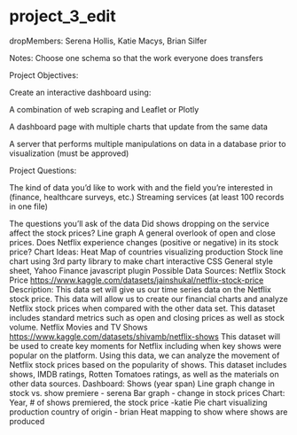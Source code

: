 # project_3_edit

dropMembers: Serena Hollis, Katie Macys, Brian Silfer

Notes:
Choose one schema so that the work everyone does transfers

Project Objectives: 

Create an interactive dashboard using: 

A combination of web scraping and Leaflet or Plotly


A dashboard page with multiple charts that update from the same data


A server that performs multiple manipulations on data in a database prior to visualization (must be approved)


Project Questions:

The kind of data you’d like to work with and the field you’re interested in (finance, healthcare surveys, etc.) 
Streaming services (at least 100 records in one file)


The questions you’ll ask of the data
Did shows dropping on the service affect the stock prices? Line graph 
A general overlook of open and close prices.
Does Netflix experience changes (positive or negative) in its stock price?
Chart Ideas:
Heat Map of countries visualizing production
Stock line chart using 3rd party library to make chart interactive
CSS General style sheet, Yahoo Finance javascript plugin
Possible Data Sources:
Netflix Stock Price
https://www.kaggle.com/datasets/jainshukal/netflix-stock-price
Description: This data set will give us our time series data on the Netflix stock price. This data will allow us to create our financial charts and analyze Netflix stock prices when compared with the other data set. This dataset includes standard metrics such as open and closing prices as well as stock volume.
Netflix Movies and TV Shows
https://www.kaggle.com/datasets/shivamb/netflix-shows
This dataset will be used to create key moments for Netflix including when key shows were popular on the platform. Using this data, we can analyze the movement of Netflix stock prices based on the popularity of shows. This dataset includes shows, IMDB ratings, Rotten Tomatoes ratings, as well as the materials on other data sources.
Dashboard: Shows (year span)
Line graph change in stock vs. show premiere - serena
Bar graph -  change in stock prices 
Chart: Year, # of shows premiered, the stock price -katie
Pie chart visualizing production country of origin - brian
Heat mapping to show where shows are produced


